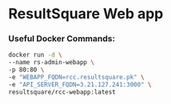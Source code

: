 # ResultSquare Web app

### Useful Docker Commands:

```sh
docker run -d \
--name rs-admin-webapp \
-p 80:80 \
-e "WEBAPP_FQDN=rcc.resultsquare.pk" \
-e "API_SERVER_FQDN=3.21.127.241:3000" \
resultsquare/rcc-webapp:latest

```
